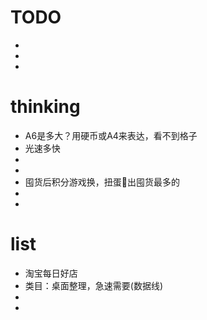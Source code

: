 # TODO
* 
* 
* 




# thinking
* A6是多大？用硬币或A4来表达，看不到格子
* 光速多快
*
*
* 囤货后积分游戏换，扭蛋🥚出囤货最多的
* 
*   

# list
* 淘宝每日好店
* 类目：桌面整理，急速需要(数据线)
*
*


